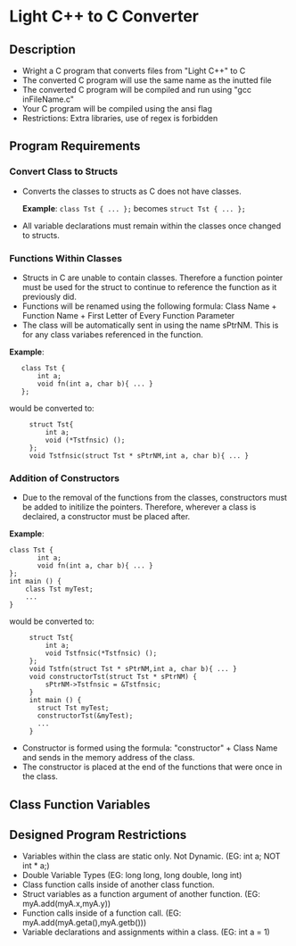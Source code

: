 # Light C++ to C Converter

## Description
* Wright a C program that converts files from "Light C++" to C
* The converted C program will use the same name as the inutted file
* The converted C program will be compiled and run using "gcc inFileName.c"
* Your C program will be compiled using the ansi flag
* Restrictions: Extra libraries, use of regex is forbidden

## Program Requirements
### Convert Class to Structs
* Converts the classes to structs as C does not have classes.
  
  **Example**: `class Tst { ... };` becomes `struct Tst { ... };`
* All variable declarations must remain within the classes once changed to structs.
### Functions Within Classes
* Structs in C are unable to contain classes. Therefore a function pointer must be used for the struct to continue to reference the function as it previously did.
* Functions will be renamed using the following formula: Class Name + Function Name + First Letter of Every Function Parameter
* The class will be automatically sent in using the name sPtrNM. This is for any class variabes referenced in the function.

**Example**:
 
 ```
    class Tst {
        int a;
        void fn(int a, char b){ ... }
    };
```
  would be converted to:
 
 ```
      struct Tst{
          int a;
          void (*Tstfnsic) ();
      };
      void Tstfnsic(struct Tst * sPtrNM,int a, char b){ ... }
 ```
 ### Addition of Constructors
 * Due to the removal of the functions from the classes, constructors must be added to initilize the pointers. Therefore, wherever a class is declaired, a constructor must be placed after.
 
 **Example**: 
 
 ```
 class Tst {
        int a;
        void fn(int a, char b){ ... }
 }; 
 int main () {
     class Tst myTest;
     ...
 }
 ```
 
 would be converted to: 

 ```
      struct Tst{
          int a;
          void Tstfnsic(*Tstfnsic) ();
      };
      void Tstfn(struct Tst * sPtrNM,int a, char b){ ... }
      void constructorTst(struct Tst * sPtrNM) {
          sPtrNM->Tstfnsic = &Tstfnsic;
      }
      int main () {
        struct Tst myTest;
        constructorTst(&myTest);
        ...
      }
 ```
 * Constructor is formed using the formula: "constructor" + Class Name and sends in the memory address of the class.
 * The constructor is placed at the end of the functions that were once in the class.
 
 ## Class Function Variables
 

## Designed Program Restrictions
* Variables within the class are static only. Not Dynamic. (EG: int a; NOT int * a;)
* Double Variable Types (EG: long long, long double, long int)
* Class function calls inside of another class function.
* Struct variables as a function argument of another function. (EG: myA.add(myA.x,myA.y))
* Function calls inside of a function call. (EG: myA.add(myA.geta(),myA.getb()))
* Variable declarations and assignments within a class. (EG: int a = 1)
